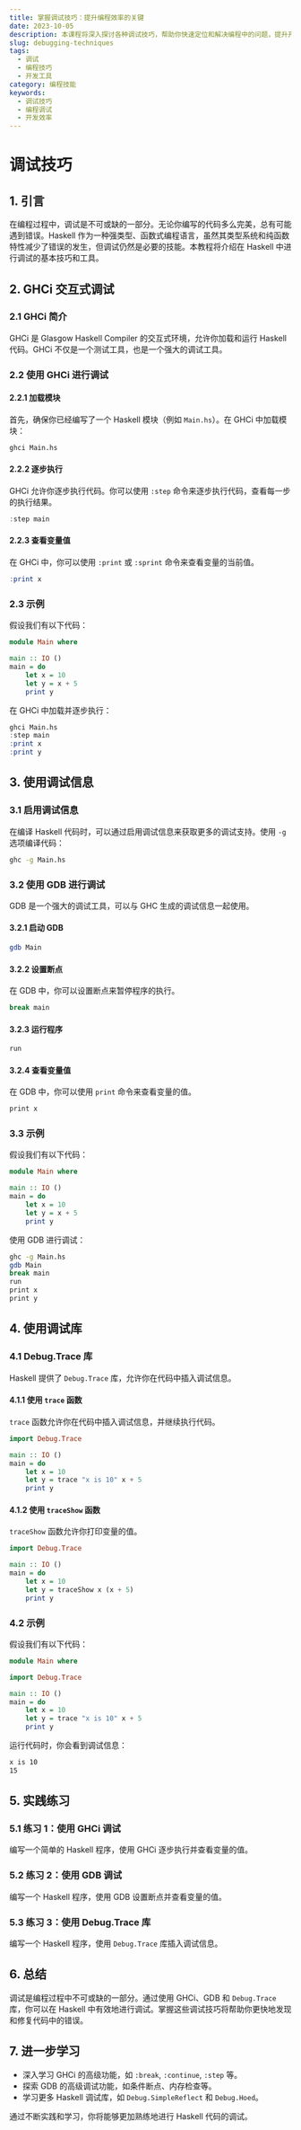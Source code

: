```yaml
---
title: 掌握调试技巧：提升编程效率的关键
date: 2023-10-05
description: 本课程将深入探讨各种调试技巧，帮助你快速定位和解决编程中的问题，提升开发效率。
slug: debugging-techniques
tags:
  - 调试
  - 编程技巧
  - 开发工具
category: 编程技能
keywords:
  - 调试技巧
  - 编程调试
  - 开发效率
---
```


# 调试技巧

## 1. 引言

在编程过程中，调试是不可或缺的一部分。无论你编写的代码多么完美，总有可能遇到错误。Haskell 作为一种强类型、函数式编程语言，虽然其类型系统和纯函数特性减少了错误的发生，但调试仍然是必要的技能。本教程将介绍在 Haskell 中进行调试的基本技巧和工具。

## 2. GHCi 交互式调试

### 2.1 GHCi 简介

GHCi 是 Glasgow Haskell Compiler 的交互式环境，允许你加载和运行 Haskell 代码。GHCi 不仅是一个测试工具，也是一个强大的调试工具。

### 2.2 使用 GHCi 进行调试

#### 2.2.1 加载模块

首先，确保你已经编写了一个 Haskell 模块（例如 `Main.hs`）。在 GHCi 中加载模块：

```haskell
ghci Main.hs
```

#### 2.2.2 逐步执行

GHCi 允许你逐步执行代码。你可以使用 `:step` 命令来逐步执行代码，查看每一步的执行结果。

```haskell
:step main
```

#### 2.2.3 查看变量值

在 GHCi 中，你可以使用 `:print` 或 `:sprint` 命令来查看变量的当前值。

```haskell
:print x
```

### 2.3 示例

假设我们有以下代码：

```haskell
module Main where

main :: IO ()
main = do
    let x = 10
    let y = x + 5
    print y
```

在 GHCi 中加载并逐步执行：

```haskell
ghci Main.hs
:step main
:print x
:print y
```

## 3. 使用调试信息

### 3.1 启用调试信息

在编译 Haskell 代码时，可以通过启用调试信息来获取更多的调试支持。使用 `-g` 选项编译代码：

```bash
ghc -g Main.hs
```

### 3.2 使用 GDB 进行调试

GDB 是一个强大的调试工具，可以与 GHC 生成的调试信息一起使用。

#### 3.2.1 启动 GDB

```bash
gdb Main
```

#### 3.2.2 设置断点

在 GDB 中，你可以设置断点来暂停程序的执行。

```bash
break main
```

#### 3.2.3 运行程序

```bash
run
```

#### 3.2.4 查看变量值

在 GDB 中，你可以使用 `print` 命令来查看变量的值。

```bash
print x
```

### 3.3 示例

假设我们有以下代码：

```haskell
module Main where

main :: IO ()
main = do
    let x = 10
    let y = x + 5
    print y
```

使用 GDB 进行调试：

```bash
ghc -g Main.hs
gdb Main
break main
run
print x
print y
```

## 4. 使用调试库

### 4.1 Debug.Trace 库

Haskell 提供了 `Debug.Trace` 库，允许你在代码中插入调试信息。

#### 4.1.1 使用 `trace` 函数

`trace` 函数允许你在代码中插入调试信息，并继续执行代码。

```haskell
import Debug.Trace

main :: IO ()
main = do
    let x = 10
    let y = trace "x is 10" x + 5
    print y
```

#### 4.1.2 使用 `traceShow` 函数

`traceShow` 函数允许你打印变量的值。

```haskell
import Debug.Trace

main :: IO ()
main = do
    let x = 10
    let y = traceShow x (x + 5)
    print y
```

### 4.2 示例

假设我们有以下代码：

```haskell
module Main where

import Debug.Trace

main :: IO ()
main = do
    let x = 10
    let y = trace "x is 10" x + 5
    print y
```

运行代码时，你会看到调试信息：

```bash
x is 10
15
```

## 5. 实践练习

### 5.1 练习 1：使用 GHCi 调试

编写一个简单的 Haskell 程序，使用 GHCi 逐步执行并查看变量的值。

### 5.2 练习 2：使用 GDB 调试

编写一个 Haskell 程序，使用 GDB 设置断点并查看变量的值。

### 5.3 练习 3：使用 Debug.Trace 库

编写一个 Haskell 程序，使用 `Debug.Trace` 库插入调试信息。

## 6. 总结

调试是编程过程中不可或缺的一部分。通过使用 GHCi、GDB 和 `Debug.Trace` 库，你可以在 Haskell 中有效地进行调试。掌握这些调试技巧将帮助你更快地发现和修复代码中的错误。

## 7. 进一步学习

- 深入学习 GHCi 的高级功能，如 `:break`, `:continue`, `:step` 等。
- 探索 GDB 的高级调试功能，如条件断点、内存检查等。
- 学习更多 Haskell 调试库，如 `Debug.SimpleReflect` 和 `Debug.Hoed`。

通过不断实践和学习，你将能够更加熟练地进行 Haskell 代码的调试。